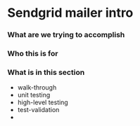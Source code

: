 # Sendgrid mailer intro

### What are we trying to accomplish

### Who this is for

### What is in this section 

* walk-through
* unit testing
* high-level testing
* test-validation
*  